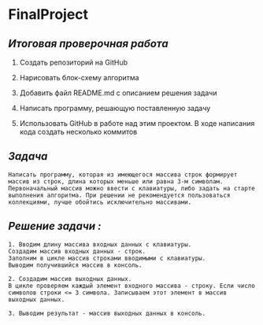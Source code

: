 # FinalProject 

## *Итоговая проверочная работа*

1. Создать репозиторий на GitHub
   
2. Нарисовать блок-схему алгоритма
   
3. Добавить файл README.md с        описанием решения задачи
   
4. Написать программу, решающую поставленную задачу
   
5. Использовать GitHub в работе над этим проектом. В ходе написания кода создать несколько коммитов 
   
## *Задача*

    Написать программу, которая из имеющегося массива строк формирует массив из строк, длина которых меньше или равна 3-м символам. Первоначальный массив можно ввести с клавиатуры, либо задать на старте выполнения алгоритма. При решении не рекомендуется пользоваться коллекциями, лучше обойтись исключительно массивами.

## *Решение задачи :*

    1. Вводим длину массива входных данных с клавиатуры.
    Создадим массив входных данных - строк. 
    Заполним в цикле массив строками вводимыми с клавиатуры.
    Выводим получившийся массив в консоль.

    2. Создадим массив выходных данных.
    В цикле проверяем каждый элемент входного массива - строку. Если число символов строки <= 3 символа. Записываем этот элемент в массив выходных данных.

    3. Выводим результат - массив выходных данных в консоль. 
